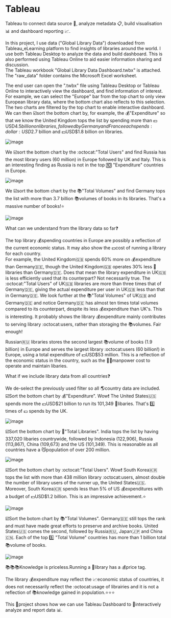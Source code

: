 # Tableau
Tableau to connect data source :open_file_folder:, analyze metadata :clipboard:, build visualisation :bar_chart: and dashboard reporting :chart_with_upwards_trend:.

In this project, I use data ("Global Library Data") downloaded from Tableau_eLearning platform to find insights of libraries around the world. I use both Tableau Desktop to analyze the data and build dashboard. This is also performed using Tableau Online to aid easier information sharing and discussion.\
The Tableau workbook "Global Library Data Dashboard.twbx" is attached. The "raw_data" folder contains the Microsoft Excel worksheet.

The end user can open the ".twbx" file using Tableau Desktop or Tableau Online to interactively view the dashboard, and find information of interest.\
For example, we can select the "Europe" bar from the top chart to only view European library data, where the bottom chart also reflects to this selection. The two charts are filtered by the top chart to enable interactive dashboard.\
We can then :ballot_box_with_check:sort the bottom chart by, for example, the :moneybag:"Expenditure" so that we know the United Kingdom tops the list by spending more than :dollar:USD$4.5 billion on libraries, followed by Germany and France each spends :dollar:USD$2.7 billion and :dollar:USD$1.8 billion on libraries.

![image](https://user-images.githubusercontent.com/76986018/147400882-61230642-5454-4d2e-aefa-776558793b58.png)

We :ballot_box_with_check:sort the bottom chart by the :octocat:"Total Users" and find Russia has the most library users (60 million) in Europe followed by UK and Italy. This is an interesting finding as Russia is not in the top :keycap_ten: "Expenditure" countries in Europe.

![image](https://user-images.githubusercontent.com/76986018/147401059-3943a483-f8a1-4989-85fe-0c0e9aa607cc.png)

We :ballot_box_with_check:sort the bottom chart by the :books:"Total Volumes" and find Germany tops the list with more than 3.7 billion :books:volumes of books in its libraries. That's a massive number of books!:star:

![image](https://user-images.githubusercontent.com/76986018/147401209-7399555e-5603-4138-8490-f1da900999d3.png)

What can we understand from the library data so far:question:

The top library :moneybag:spending countries in Europe are possibly a reflection of the current economic status. It may also show the :dollar:cost of running a library for each country.\
For example, the United Kingdom:uk: spends 60% more on :moneybag:expenditure than Germany:de:, though the United Kingdom:uk: operates 30% less :post_office:libraries than Germany:de:. Does that mean the library expenditure in UK:uk: is less efficiently used that its counterpart? Not necessarily true. The :octocat:"Total Users" of UK:uk: libraries are more than three times that of Germany:de:, giving the actual expenditure per user in UK:uk: less than that in Germany:de:. We look further at the :books:"Total Volumes" of UK:uk: and Germany:de: and notice Germany:de: has almost ten times total volumes compared to its counterpart, despite its less :moneybag:expenditure than UK's. This is interesting. It probably shows the library :moneybag:expenditure mainly contributes to serving library :octocat:users, rather than storaging the :books:volumes. Fair enough!

Russian:ru: libraries stores the second largest :books:volume of books (1.9 billion) in Europe and serves the largest library :octocat:users (60 billion!) in Europe, using a total expenditure of :dollar:USD$53 million. This is a reflection of the economic status in the country, such as the :guardsman:manpower cost to operate and maintain libaries.

What if we include library data from all countries:question:

We de-select the previously used filter so all :earth_americas:country data are included.\
:ballot_box_with_check:Sort the bottom chart by :moneybag:"Expenditure". Wow:exclamation: The United States:us: spends more the :dollar:USD$21 billion to run its 101,349 :post_office:libaries. That's :five: times of :dollar: spends by the UK.

![image](https://user-images.githubusercontent.com/76986018/147401809-3df69b29-093d-4dfb-a883-77e809936551.png)

:ballot_box_with_check:Sort the bottom chart by :post_office:"Total Libraries". India tops the list by having 337,020 libaries countrywide, followed by Indonesia (122,906), Russia (113,867), China (109,673) and the US (101,349). This is reasonable as all countries have a :smirk_cat:population of over 200 million.

![image](https://user-images.githubusercontent.com/76986018/147401997-83080966-ae7a-492b-a5dc-98871e8afa89.png)

:ballot_box_with_check:Sort the bottom chart by :octocat:"Total Users". Wow:exclamation: South Korea:kr: tops the list with more than 438 million library :octocat:users, almost double the number of library users of the runner up, the United States:us:. Moreover, South Korea:kr: spends less than 5% of US :moneybag:expenditures with a budget of :dollar:USD$1.2 billion. This is an impressive achievement.:star:

![image](https://user-images.githubusercontent.com/76986018/147402036-f50cda3c-1555-40c0-8c67-d16a9a533bdc.png)

:ballot_box_with_check:Sort the botom chart by :books:"Total Volumes". Germany:de: still tops the rank and must have made great efforts to preserve and archive books. United States:us: comes the second, followed by Russia:ru:, Japan:jp: and China:cn:. Each of the top :five: "Total Volume" countries has more than 1 billion total :books:volume of books.

![image](https://user-images.githubusercontent.com/76986018/147402096-771e14a8-d63f-4348-838a-7e3b55f17ad9.png)

:books::books::books:Knowledge is priceless.Running a :post_office:library has a :moneybag:price tag.

The library :moneybag:expenditure may reflect the :chart_with_upwards_trend:economic status of countries, it does not necessarily reflect the :octocat:usage of librairies and it is not a reflection of :books:knowledge gained in population.:star::star::star:

This :page_with_curl:project shows how we can use Tableau Dashboard to :repeat:interactively analyze and report data :bar_chart:.

